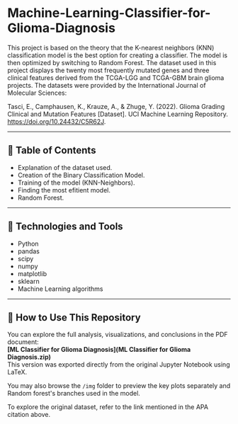 # Machine-Learning-Classifier-for-Glioma-Diagnosis
This project is based on the theory that the K-nearest neighbors (KNN) classification model is the best option for creating a classifier. The model is then optimized by switching to Random Forest.
The dataset used in this project displays the twenty most frequently mutated genes and three clinical features derived from the TCGA-LGG and TCGA-GBM brain glioma projects.
The datasets were provided by the International Journal of Molecular Sciences:

Tasci, E., Camphausen, K., Krauze, A., & Zhuge, Y. (2022). Glioma Grading Clinical and Mutation Features [Dataset]. UCI Machine Learning Repository. https://doi.org/10.24432/C5R62J.

---

## 📑 Table of Contents
- Explanation of the dataset used.
- Creation of the Binary Classification Model.
- Training of the model (KNN-Neighbors).
- Finding the most efitient model.
- Random Forest.

---

## 🧰 Technologies and Tools
- Python
- pandas
- scipy
- numpy
- matplotlib
- sklearn
- Machine Learning algorithms

---

## 📂 How to Use This Repository

You can explore the full analysis, visualizations, and conclusions in the PDF document:  
**[ML Classifier for Glioma Diagnosis](ML Classifier for Glioma Diagnosis.zip)**  
This version was exported directly from the original Jupyter Notebook using LaTeX.

You may also browse the `/img` folder to preview the key plots separately and Random forest's branches used in the model.

To explore the original dataset, refer to the link mentioned in the APA citation above.
